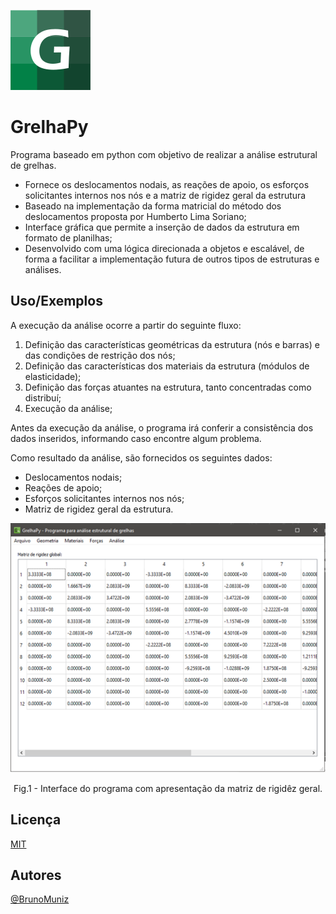 
![GrelhaPy Logo](data/assets/Gpyicon.png)

# GrelhaPy

Programa baseado em python com objetivo de realizar a análise estrutural de grelhas.

- Fornece os deslocamentos nodais, as reações de apoio, os esforços solicitantes internos nos nós e a matriz de rigidez geral da estrutura
- Baseado na implementação da forma matricial do método dos deslocamentos proposta por Humberto Lima Soriano;
- Interface gráfica que permite a inserção de dados da estrutura em formato de planilhas;
- Desenvolvido com uma lógica direcionada a objetos e escalável, de forma a facilitar a implementação futura de outros tipos de estruturas e análises. 



## Uso/Exemplos

A execução da análise ocorre a partir do seguinte fluxo:

1. Definição das características geométricas da estrutura (nós e barras) e das condições de restrição dos nós;
2. Definição das características dos materiais da estrutura (módulos de elasticidade);
3. Definição das forças atuantes na estrutura, tanto concentradas como distribuí;
4. Execução da análise;

Antes da execução da análise, o programa irá conferir a consistência dos dados inseridos, informando caso encontre algum problema.


Como resultado da análise, são fornecidos os seguintes dados:

* Deslocamentos nodais;
* Reações de apoio;
* Esforços solicitantes internos nos nós;
* Matriz de rigidez geral da estrutura.

![Matriz de rigidez](data/assets/MatrizRigidez.png)
<p align = "center">
Fig.1 - Interface do programa com apresentação da matriz de rigidêz geral.
</p>

## Licença

[MIT](https://choosealicense.com/licenses/mit/)


## Autores

[@BrunoMuniz](https://github.com/Muniz1994)

